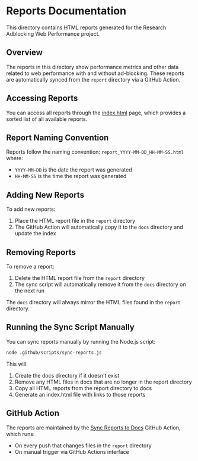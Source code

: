 # Reports Documentation

This directory contains HTML reports generated for the Research Adblocking Web Performance project.

## Overview

The reports in this directory show performance metrics and other data related to web performance with and without ad-blocking. These reports are automatically synced from the `report` directory via a GitHub Action.

## Accessing Reports

You can access all reports through the [index.html](./index.html) page, which provides a sorted list of all available reports.

## Report Naming Convention

Reports follow the naming convention: `report_YYYY-MM-DD_HH-MM-SS.html` where:
- `YYYY-MM-DD` is the date the report was generated
- `HH-MM-SS` is the time the report was generated

## Adding New Reports

To add new reports:
1. Place the HTML report file in the `report` directory
2. The GitHub Action will automatically copy it to the `docs` directory and update the index

## Removing Reports

To remove a report:
1. Delete the HTML report file from the `report` directory
2. The sync script will automatically remove it from the `docs` directory on the next run

The `docs` directory will always mirror the HTML files found in the `report` directory.

## Running the Sync Script Manually

You can sync reports manually by running the Node.js script:

```bash
node .github/scripts/sync-reports.js
```

This will:
1. Create the docs directory if it doesn't exist
2. Remove any HTML files in docs that are no longer in the report directory
3. Copy all HTML reports from the report directory to docs
4. Generate an index.html file with links to those reports

## GitHub Action

The reports are maintained by the [Sync Reports to Docs](.github/workflows/sync-reports.yml) GitHub Action, which runs:
- On every push that changes files in the `report` directory
- On manual trigger via GitHub Actions interface

